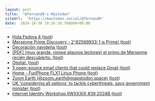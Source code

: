 ```yaml
---
layout: post
title:  "@fernand0's Mastodon"
siteUrl:  "https://mastodon.social/@fernand0"
date:  2024-10-30 19:16:38.768000+00:00
---
```

*  [Hola Fedora 4 ](https://mastodon.social/@fernand0/113397976188007865) ([toot](https://mastodon.social/@fernand0/113397976188007865))
*  [Mersenne Prime Discovery - 2^82589933-1 is Prime! ](https://www.mersenne.org/primes/?press=M8258993) ([toot](https://mastodon.social/@fernand0/113397743258473536))
*  [Decoración navideña ](https://www.flickr.com/photos/fernand0/54079049257) ([toot](https://mastodon.social/@fernand0/113397610898177697))
*  [[PDF] (muy grande, rompe algunos lectores) el primo de Mersenne recién descubierto.   ](https://www.maths.tcd.ie/~dwmalone/bigprimeOct2024.pdf) ([toot](https://mastodon.social/@fernand0/113397536086981019))
*  [Otoñal. ](https://avecesunafoto.wordpress.com/2024/10/30/otonal) ([toot](https://mastodon.social/@fernand0/113397491927581852))
*  [5 open-source email clients that could replace Gmail ](https://www.xda-developers.com/open-source-email-clients-that-could-replace-gmail) ([toot](https://mastodon.social/@fernand0/113397275758290939))
*  [Home - FuriPhone FLX1 Linux Phone ](https://furilabs.com) ([toot](https://mastodon.social/@fernand0/113397011116538814))
*  [Zoom Earth (@zoom_earth@mapstodon.space) ](https://mapstodon.space/@zoom_earth/11339576779744300) ([toot](https://mastodon.social/@fernand0/113396829046379915))
*  [UK 'considering all options' to tackle cyberthreats, says government minister ](https://therecord.media/uk-considering-all-options-cyberthreats-dan-jarvi) ([toot](https://mastodon.social/@fernand0/113396277269605329))
*  [Internet Identity Workshop IIWXXXIX  #39   2024B ](https://www.eventbrite.com/e/internet-identity-workshop-iiwxxxix-39-2024b-tickets-908232647297?aff=oddtdtcreato) ([toot](https://mastodon.social/@fernand0/113396105423852810))
